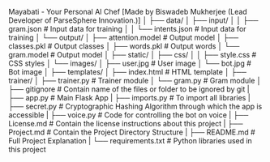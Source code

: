 Mayabati - Your Personal AI Chef [Made by Biswadeb Mukherjee (Lead Developer of ParseSphere Innovation.)]
│
├── data/
│   ├── input/
│   │   ├── gram.json                  # Input data for training
│   │   └── intents.json               # Input data for training
│   └── output/
│       ├── attention.model            # Output model
│       ├── classes.pkl                # Output classes
│       ├── words.pkl                  # Output words
│       └── gram.model                 # Output model
│
├── static/
│   ├── css/
│   │   ├── style.css                  # CSS styles
│   └── images/
│       ├── user.jpg                   # User image
│       └── bot.jpg                    # Bot image
│
├── templates/
│   ├── index.html                     # HTML template
│
├── trainer/
│   ├── trainer.py                     # Trainer module
│   └── gram.py                        # Gram module
│
├── gitignore                          # Contain name of the files or folder to be ignored by git
|
├── app.py                             # Main Flask App
|
├── imports.py                         # To import all libraries
|
├── secret.py                          # Cryptographic Hashing Algorithm through which the app is accessible
|
├── voice.py                           # Code for controlling the bot on voice
|
├── License.md                         # Contain the license instructions about this project
|
├── Project.md                         # Contain the Project Directory Structure 
|
├── README.md                          # Full Project Explanation
|
└── requirements.txt                   # Python libraries used in this project
